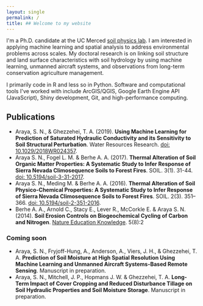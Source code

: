 ```yaml
---
layout: single
permalink: /
title: ## Welcome to my website
---
```


I'm a Ph.D. candidate at the UC Merced [soil physics lab](http://soilphysics.ucmerced.edu/). I am interested in applying machine learning and spatial analysis to address environmental problems across scales. My doctoral research is on linking soil structure and land surface characteristics with soil hydrology by using machine learning, unmanned aircraft systems, and observations from long-term conservation agriculture management.

I primarily code in R and less so in Python. Software and computational tools I've worked with include ArcGIS/QGIS, Google Earth Engine API (JavaScript), Shiny development, Git, and high-performance computing.

## Publications
- Araya, S. N., & Ghezzehei, T. A. (2019). **Using Machine Learning for Prediction of Saturated Hydraulic Conductivity and its Sensitivity to Soil Structural Perturbation**. Water Resources Research. [doi: 10.1029/2018WR024357](https://doi.org/10.1029/2018WR024357).
- Araya S. N., Fogel L. M. & Berhe A. A. (2017). **Thermal Alteration of Soil Organic Matter Properties: A Systematic Study to Infer Response of Sierra Nevada Climosequence Soils to Forest Fires**. SOIL. 3(1). 31-44. [doi: 10.5194/soil-3-31-2017](https://doi.org/10.5194/soil-3-31-2017).
- Araya S. N., Meding M. & Berhe A. A. (2016). **Thermal Alteration of Soil Physico-Chemical Properties: A Systematic Study to Infer Response of Sierra Nevada Climosequence Soils to Forest Fires**. SOIL. 2(3). 351–366. [doi: 10.5194/soil-2-351-2016](https://doi.org/10.5194/soil-2-351-2016).
- Berhe A. A., Arnold C., Stacy E., Lever R., McCorkle E. & Araya S. N. (2014). **Soil Erosion Controls on Biogeochemical Cycling of Carbon and Nitrogen**. [Nature Education Knowledge](https://www.nature.com/scitable/knowledge/library/soil-erosion-controls-on-biogeochemical-cycling-of-122160904). 5(8):2

### Coming soon
- Araya, S. N., Fryjoff-Hung, A., Anderson, A., Viers, J. H., & Ghezzehei, T. A. **Prediction of Soil Moisture at High Spatial Resolution Using Machine Learning and Unmanned Aircraft Systems-Based Remote Sensing**. Manuscript in preparation.
- Araya, S. N., Mitchell, J. P., Hopmans J. W. & Ghezzehei, T. A. **Long-Term Impact of Cover Cropping and Reduced Disturbance Tillage on Soil Hydraulic Properties and Soil Moisture Storage**. Manuscript in preparation.
